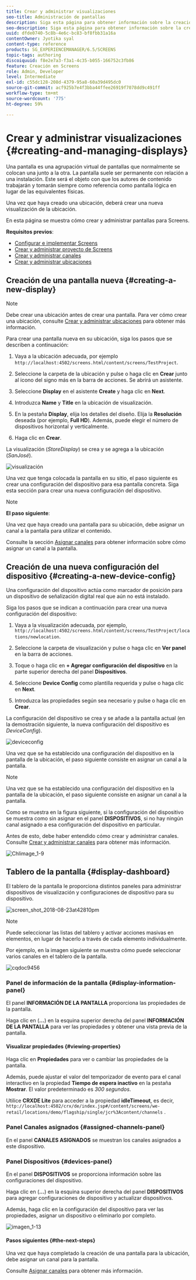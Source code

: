 ```yaml
---
title: Crear y administrar visualizaciones
seo-title: Administración de pantallas
description: Siga esta página para obtener información sobre la creación de una nueva pantalla y configuración del dispositivo. Además, obtenga información sobre el tablero de la pantalla.
seo-description: Siga esta página para obtener información sobre la creación de una nueva pantalla y configuración del dispositivo. Además, obtenga información sobre el tablero de la pantalla.
uuid: dfde0740-5c8b-4e6c-bc83-bf8fbb31a16a
contentOwner: Jyotika syal
content-type: reference
products: SG_EXPERIENCEMANAGER/6.5/SCREENS
topic-tags: authoring
discoiquuid: f8e2e7a3-f3a1-4c35-b055-166752c3fb86
feature: Creación en Screens
role: Admin, Developer
level: Intermediate
exl-id: c55dc128-208d-4379-95a8-60a39d495dc0
source-git-commit: acf925b7e4f3bba44ffee26919f7078dd9c491ff
workflow-type: tm+mt
source-wordcount: '775'
ht-degree: 59%

---
```


# Crear y administrar visualizaciones {#creating-and-managing-displays}

Una pantalla es una agrupación virtual de pantallas que normalmente se colocan una junto a la otra. La pantalla suele ser permanente con relación a una instalación. Este será el objeto con que los autores de contenido trabajarán y tomarán siempre como referencia como pantalla lógica en lugar de las equivalentes físicas.

Una vez que haya creado una ubicación, deberá crear una nueva visualización de la ubicación.

En esta página se muestra cómo crear y administrar pantallas para Screens.

**Requisitos previos**:

* [Configurar e implementar Screens](configuring-screens-introduction.md)
* [Crear y administrar proyecto de Screens](creating-a-screens-project.md)
* [Crear y administrar canales](managing-channels.md)
* [Crear y administrar ubicaciones](managing-locations.md)

## Creación de una pantalla nueva {#creating-a-new-display}

>[!NOTE]
>
>Debe crear una ubicación antes de crear una pantalla. Para ver cómo crear una ubicación, consulte [Crear y administrar ubicaciones](managing-locations.md) para obtener más información.

Para crear una pantalla nueva en su ubicación, siga los pasos que se describen a continuación:

1. Vaya a la ubicación adecuada, por ejemplo `http://localhost:4502/screens.html/content/screens/TestProject`.
1. Seleccione la carpeta de la ubicación y pulse o haga clic en **Crear** junto al icono del signo más en la barra de acciones. Se abrirá un asistente.
1. Seleccione **Display** en el asistente **Create** y haga clic en **Next**.

1. Introduzca **Name** y **Title** en la ubicación de visualización.

1. En la pestaña **Display**, elija los detalles del diseño. Elija la **Resolución** deseada (por ejemplo, **Full HD**). Además, puede elegir el número de dispositivos horizontal y verticalmente.

1. Haga clic en **Crear**.

La visualización (*StoreDisplay*) se crea y se agrega a la ubicación (*SanJosé*).

![visualización](assets/display.gif)

Una vez que tenga colocada la pantalla en su sitio, el paso siguiente es crear una configuración del dispositivo para esa pantalla concreta. Siga esta sección para crear una nueva configuración del dispositivo.

>[!NOTE]
>
>**El paso siguiente**:
>
>Una vez que haya creado una pantalla para su ubicación, debe asignar un canal a la pantalla para utilizar el contenido.
>
>Consulte la sección [Asignar canales](channel-assignment.md) para obtener información sobre cómo asignar un canal a la pantalla.

## Creación de una nueva configuración del dispositivo {#creating-a-new-device-config}

Una configuración del dispositivo actúa como marcador de posición para un dispositivo de señalización digital real que aún no está instalado.

Siga los pasos que se indican a continuación para crear una nueva configuración del dispositivo:

1. Vaya a la visualización adecuada, por ejemplo, `http://localhost:4502/screens.html/content/screens/TestProject/locations/newlocation`.
1. Seleccione la carpeta de visualización y pulse o haga clic en **Ver panel** en la barra de acciones.
1. Toque o haga clic en **+ Agregar configuración del dispositivo** en la parte superior derecha del panel **Dispositivos**.

1. Seleccione **Device Config** como plantilla requerida y pulse o haga clic en **Next**.

1. Introduzca las propiedades según sea necesario y pulse o haga clic en **Crear**.

La configuración del dispositivo se crea y se añade a la pantalla actual (en la demostración siguiente, la nueva configuración del dispositivo es *DeviceConfig*).

![deviceconfig](assets/deviceconfig.gif)

Una vez que se ha establecido una configuración del dispositivo en la pantalla de la ubicación, el paso siguiente consiste en asignar un canal a la pantalla.

>[!NOTE]
>
>Una vez que se ha establecido una configuración del dispositivo en la pantalla de la ubicación, el paso siguiente consiste en asignar un canal a la pantalla.
>
>Como se muestra en la figura siguiente, si la configuración del dispositivo se muestra como sin asignar en el panel **DISPOSITIVOS**, si no hay ningún canal asignado a esa configuración del dispositivo en particular.
>
>Antes de esto, debe haber entendido cómo crear y administrar canales. Consulte [Crear y administrar canales](managing-channels.md) para obtener más información.

![Chlimage_1-9](assets/chlimage_1-9.png)

## Tablero de la pantalla {#display-dashboard}

El tablero de la pantalla le proporciona distintos paneles para administrar dispositivos de visualización y configuraciones de dispositivo para su dispositivo.

![screen_shot_2018-08-23at42810pm](assets/screen_shot_2018-08-23at42810pm.png)

>[!NOTE]
>
>Puede seleccionar las listas del tablero y activar acciones masivas en elementos, en lugar de hacerlo a través de cada elemento individualmente.
>
>Por ejemplo, en la imagen siguiente se muestra cómo puede seleccionar varios canales en el tablero de la pantalla.

![cqdoc9456](assets/cqdoc9456.gif)

### Panel de información de la pantalla {#display-information-panel}

El panel **INFORMACIÓN DE LA PANTALLA** proporciona las propiedades de la pantalla.

Haga clic en (**…**) en la esquina superior derecha del panel **INFORMACIÓN DE LA PANTALLA** para ver las propiedades y obtener una vista previa de la pantalla.


#### Visualizar propiedades {#viewing-properties}

Haga clic en **Propiedades** para ver o cambiar las propiedades de la pantalla.

Además, puede ajustar el valor del temporizador de evento para el canal interactivo en la propiedad **Tiempo de espera inactivo** en la pestaña **Mostrar**. El valor predeterminado es *300 segundos*.

Utilice **CRXDE Lite** para acceder a la propiedad **idleTimeout**, es decir, `http://localhost:4502/crx/de/index.jsp#/content/screens/we-retail/locations/demo/flagship/single/jcr%3Acontent/channels` .


### Panel Canales asignados {#assigned-channels-panel}

En el panel **CANALES ASIGNADOS** se muestran los canales asignados a este dispositivo.


### Panel Dispositivos {#devices-panel}

En el panel **DISPOSITIVOS** se proporciona información sobre las configuraciones del dispositivo.

Haga clic en (**...**) en la esquina superior derecha del panel **DISPOSITIVOS** para agregar configuraciones de dispositivo y actualizar dispositivos.

Además, haga clic en la configuración del dispositivo para ver las propiedades, asignar un dispositivo o eliminarlo por completo.

![imagen_1-13](assets/chlimage_1-13.png)

#### Pasos siguientes {#the-next-steps}

Una vez que haya completado la creación de una pantalla para la ubicación, debe asignar un canal para la pantalla.

Consulte [Asignar canales](channel-assignment.md) para obtener más información.
